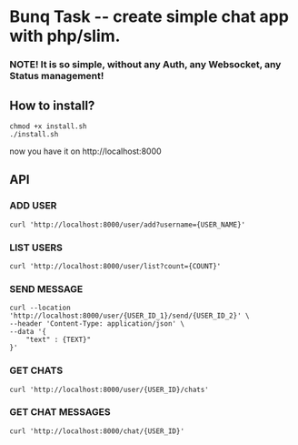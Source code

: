 # Bunq Task -- create simple chat app with php/slim.

### NOTE! It is so simple, without any Auth, any Websocket, any Status management!


## How to install?

```
chmod +x install.sh
./install.sh
```

now you have it on http://localhost:8000


## API

### ADD USER
```
curl 'http://localhost:8000/user/add?username={USER_NAME}'
```

### LIST USERS
```
curl 'http://localhost:8000/user/list?count={COUNT}'
```

### SEND MESSAGE
```
curl --location 'http://localhost:8000/user/{USER_ID_1}/send/{USER_ID_2}' \
--header 'Content-Type: application/json' \
--data '{
    "text" : {TEXT}"
}'
```

### GET CHATS
```
curl 'http://localhost:8000/user/{USER_ID}/chats'
```

### GET CHAT MESSAGES

```
curl 'http://localhost:8000/chat/{USER_ID}'
```
